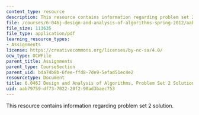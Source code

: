 ```yaml
---
content_type: resource
description: This resource contains information regarding problem set 2 solution.
file: /courses/6-046j-design-and-analysis-of-algorithms-spring-2012/aab79759df73702220f290ad3baec753_MIT6_046JS12_ps2_sol.pdf
file_size: 113635
file_type: application/pdf
learning_resource_types:
- Assignments
license: https://creativecommons.org/licenses/by-nc-sa/4.0/
ocw_type: OCWFile
parent_title: Assignments
parent_type: CourseSection
parent_uid: bda74b8b-6fee-ffd8-7de9-5efad51ec4e2
resourcetype: Document
title: 6.046J Design and Analysis of Algorithms, Problem Set 2 Solutions
uid: aab79759-df73-7022-20f2-90ad3baec753
---
```

This resource contains information regarding problem set 2 solution.